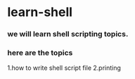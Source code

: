 # learn-shell

### we will learn shell scripting topics.

### here are the topics

1.how to write shell script file
2.printing


